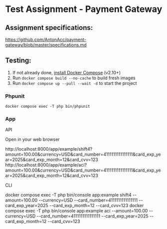 # Test Assignment - Payment Gateway

## Assignment specifications:

https://github.com/AntonAcc/payment-gateway/blob/master/specifications.md

## Testing:

1. If not already done, [install Docker Compose](https://docs.docker.com/compose/install/) (v2.10+)
2. Run `docker compose build --no-cache` to build fresh images
3. Run `docker compose up --pull --wait -d` to start the project

### Phpunit

```
docker compose exec -T php bin/phpunit 
```

### App

API

Open in your web browser

http://localhost:8000/app/example/shift4?amount=100.00&currency=USD&card_number=4111111111111111&card_exp_year=2025&card_exp_month=12&card_cvv=123
http://localhost:8000/app/example/aci?amount=100.00&currency=USD&card_number=4111111111111111&card_exp_year=2025&card_exp_month=12&card_cvv=123

CLI

docker compose exec -T php bin/console app:example shift4 --amount=100.00 --currency=USD --card_number=4111111111111111 --card_exp_year=2025 --card_exp_month=12 --card_cvv=123
docker compose exec -T php bin/console app:example aci --amount=100.00 --currency=USD --card_number=4111111111111111 --card_exp_year=2025 --card_exp_month=12 --card_cvv=123
